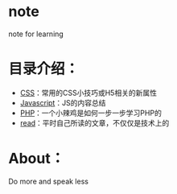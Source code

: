 # note
note for learning

# 目录介绍：

- [CSS](https://github.com/sunha1yang/note/tree/master/CSS)：常用的CSS小技巧或H5相关的新属性
- [Javascript](https://github.com/sunha1yang/note/tree/master/Javascript)：JS的内容总结
- [PHP](https://github.com/sunha1yang/note/tree/master/PHP)：一个小辣鸡是如何一步一步学习PHP的
- [read](https://github.com/sunha1yang/note/tree/master/read)：平时自己所读的文章，不仅仅是技术上的

# About：
Do more and speak less
